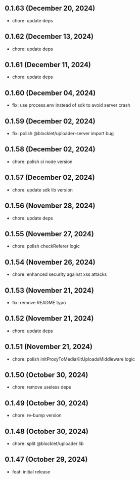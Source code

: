 ## 0.1.63 (December 20, 2024)

- chore: update deps

## 0.1.62 (December 13, 2024)

- chore: update deps

## 0.1.61 (December 11, 2024)

- chore: update deps

## 0.1.60 (December 04, 2024)

- fix: use process.env instead of sdk to avoid server crash

## 0.1.59 (December 02, 2024)

- fix: polish @blocklet/uploader-server import bug

## 0.1.58 (December 02, 2024)

- chore: polish ci node version

## 0.1.57 (December 02, 2024)

- chore: update sdk lib version

## 0.1.56 (November 28, 2024)

- chore: update deps

## 0.1.55 (November 27, 2024)

- chore: polish checkReferer logic

## 0.1.54 (November 26, 2024)

- chore: enhanced security against xss attacks

## 0.1.53 (November 21, 2024)

- fix: remove README typo

## 0.1.52 (November 21, 2024)

- chore: update deps

## 0.1.51 (November 21, 2024)

- chore: polish initProxyToMediaKitUploadsMiddleware logic

## 0.1.50 (October 30, 2024)

- chore: remove useless deps

## 0.1.49 (October 30, 2024)

- chore: re-bump version

## 0.1.48 (October 30, 2024)

- chore: split @blocklet/uploader lib

## 0.1.47 (October 29, 2024)

- feat: initial release
